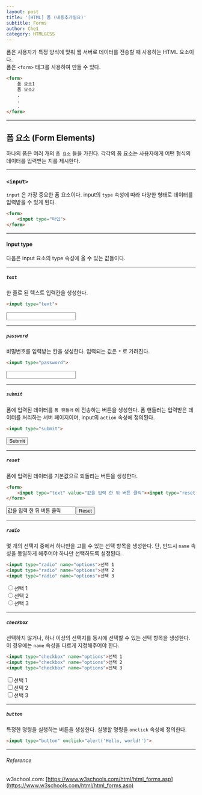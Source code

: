 ```yaml
---
layout: post
title: '[HTML] 폼 (내용추가필요)'
subtitle: Forms
author: Che1
category: HTML&CSS
---
```


폼은 사용자가 특정 양식에 맞춰 웹 서버로 데이터를 전송할 때 사용하는 HTML 요소이다.  
폼은 `<form>` 태그를 사용하여 만들 수 있다.

```html
<form>
    폼 요소1
    폼 요소2
    .
    .
    .
</form>
```
- - -

## 폼 요소 (Form Elements)

하나의 폼은 여러 개의 `폼 요소` 들을 가진다. 각각의 폼 요소는 사용자에게 어떤 형식의 데이터를 입력받는 지를 제시한다.

- - -

### `<input>`

`input` 은 가장 중요한 폼 요소이다. input의 `type` 속성에 따라 다양한 형태로 데이터를 입력받을 수 있게 된다.

```html
<form>
    <input type="타입">
</form>
```

- - -

#### Input type

다음은 input 요소의 type 속성에 올 수 있는 값들이다.
- - -

##### `text`

한 줄로 된 텍스트 입력칸을 생성한다.  
  
```html
<input type="text"> 
```

<input type="text"> 

- - -

##### `password`

비밀번호를 입력받는 칸을 생성한다. 입력되는 값은 `*` 로 가려진다.
  
```html
<input type="password">
```

<input type="password">

- - -

##### `submit`

폼에 입력된 데이터를 `폼 핸들러` 에 전송하는 버튼을 생성한다. 폼 핸들러는 입력받은 데이터를 처리하는 서버 페이지이며, input의 `action` 속성에 정의된다.  

```html
<input type="submit">
```

<input type="submit">

- - -

##### `reset`

 폼에 입력된 데이터를 기본값으로 되돌리는 버튼을 생성한다.  

```html
<form>
    <input type="text" value="값을 입력 한 뒤 버튼 클릭"><input type="reset">
</form>
```

<form>
    <input type="text" value="값을 입력 한 뒤 버튼 클릭"><input type="reset">
</form>

- - -

##### `radio`

몇 개의 선택지 중에서 하나만을 고를 수 있는 선택 항목을 생성한다. 단, 반드시 `name` 속성을 동일하게 해주어야 하나만 선택하도록 설정된다.

```html
<input type="radio" name="options">선택 1
<input type="radio" name="options">선택 2
<input type="radio" name="options">선택 3
```

<input type="radio" name="options">선택 1  
<input type="radio" name="options">선택 2  
<input type="radio" name="options">선택 3  

- - -

##### `checkbox`

선택하지 않거나, 하나 이상의 선택지를 동시에 선택할 수 있는 선택 항목을 생성한다. 이 경우에는 `name` 속성을 다르게 지정해주어야 한다.

```html
<input type="checkbox" name="options">선택 1
<input type="checkbox" name="options">선택 2
<input type="checkbox" name="options">선택 3
```
<input type="checkbox" name="options">선택 1  
<input type="checkbox" name="options">선택 2  
<input type="checkbox" name="options">선택 3  

- - -

##### `button`

특정한 명령을 실행하는 버튼을 생성한다. 실행할 명령을 `onclick` 속성에 정의한다.

```html
<input type="button" onclick="alert('Hello, world!')">
```

- - -

###### Reference

w3school.com: [https://www.w3schools.com/html/html_forms.asp](https://www.w3schools.com/html/html_forms.asp)
